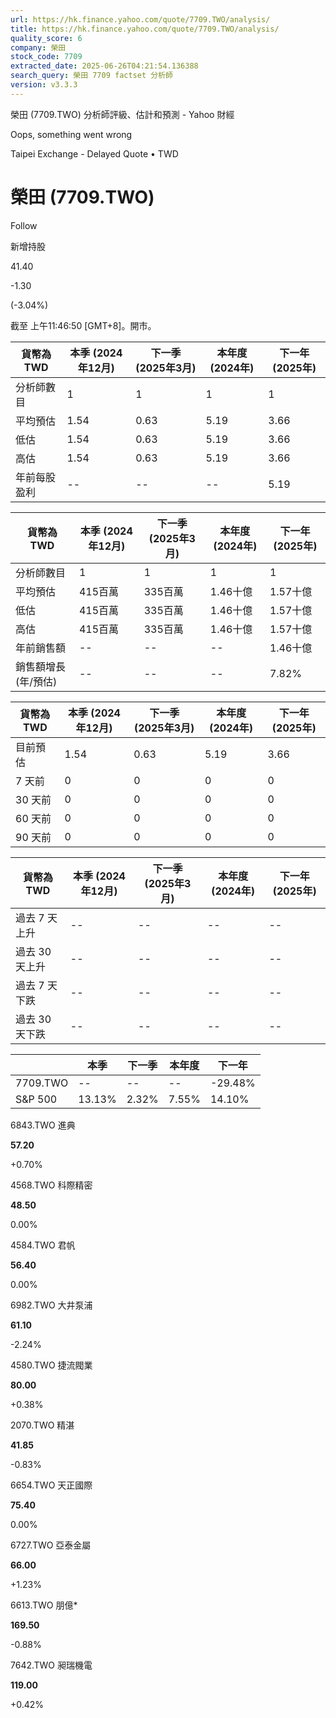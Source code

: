 ```yaml
---
url: https://hk.finance.yahoo.com/quote/7709.TWO/analysis/
title: https://hk.finance.yahoo.com/quote/7709.TWO/analysis/
quality_score: 6
company: 榮田
stock_code: 7709
extracted_date: 2025-06-26T04:21:54.136388
search_query: 榮田 7709 factset 分析師
version: v3.3.3
---
```


榮田 (7709.TWO) 分析師評級、估計和預測 - Yahoo 財經


Oops, something went wrong

 

Taipei Exchange - Delayed Quote • TWD 

# 榮田 (7709.TWO)

Follow

 

新增持股

41.40

-1.30

(-3.04%)

截至 上午11:46:50 [GMT+8]。開市。

| 貨幣為TWD | 本季 (2024年12月) | 下一季 (2025年3月) | 本年度 (2024年) | 下一年 (2025年) |
| --- | --- | --- | --- | --- |
| 分析師數目 | 1 | 1 | 1 | 1 |
| 平均預估 | 1.54 | 0.63 | 5.19 | 3.66 |
| 低估 | 1.54 | 0.63 | 5.19 | 3.66 |
| 高估 | 1.54 | 0.63 | 5.19 | 3.66 |
| 年前每股盈利 | -- | -- | -- | 5.19 |

| 貨幣為TWD | 本季 (2024年12月) | 下一季 (2025年3月) | 本年度 (2024年) | 下一年 (2025年) |
| --- | --- | --- | --- | --- |
| 分析師數目 | 1 | 1 | 1 | 1 |
| 平均預估 | 415百萬 | 335百萬 | 1.46十億 | 1.57十億 |
| 低估 | 415百萬 | 335百萬 | 1.46十億 | 1.57十億 |
| 高估 | 415百萬 | 335百萬 | 1.46十億 | 1.57十億 |
| 年前銷售額 | -- | -- | -- | 1.46十億 |
| 銷售額增長 (年/預估) | -- | -- | -- | 7.82% |

| 貨幣為TWD | 本季 (2024年12月) | 下一季 (2025年3月) | 本年度 (2024年) | 下一年 (2025年) |
| --- | --- | --- | --- | --- |
| 目前預估 | 1.54 | 0.63 | 5.19 | 3.66 |
| 7 天前 | 0 | 0 | 0 | 0 |
| 30 天前 | 0 | 0 | 0 | 0 |
| 60 天前 | 0 | 0 | 0 | 0 |
| 90 天前 | 0 | 0 | 0 | 0 |

| 貨幣為TWD | 本季 (2024年12月) | 下一季 (2025年3月) | 本年度 (2024年) | 下一年 (2025年) |
| --- | --- | --- | --- | --- |
| 過去 7 天上升 | -- | -- | -- | -- |
| 過去 30 天上升 | -- | -- | -- | -- |
| 過去 7 天下跌 | -- | -- | -- | -- |
| 過去 30 天下跌 | -- | -- | -- | -- |

|  | 本季 | 下一季 | 本年度 | 下一年 |
| --- | --- | --- | --- | --- |
| 7709.TWO | -- | -- | -- | -29.48% |
| S&P 500 | 13.13% | 2.32% | 7.55% | 14.10% |

6843.TWO  進典

**57.20**

+0.70%

4568.TWO  科際精密

**48.50**

0.00%

4584.TWO  君帆

**56.40**

0.00%

6982.TWO  大井泵浦

**61.10**

-2.24%

4580.TWO  捷流閥業

**80.00**

+0.38%

2070.TWO  精湛

**41.85**

-0.83%

6654.TWO  天正國際

**75.40**

0.00%

6727.TWO  亞泰金屬

**66.00**

+1.23%

6613.TWO  朋億\*

**169.50**

-0.88%

7642.TWO  昶瑞機電

**119.00**

+0.42%